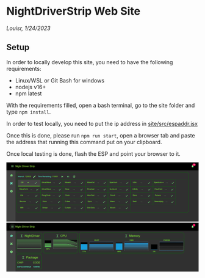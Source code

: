 # NightDriverStrip Web Site

<!-- markdownlint-disable MD036 /no-emphasis-as-heading -->
_Louisr, 1/24/2023_

## Setup
In order to locally develop this site, you need to have the following requirements:
- Linux/WSL or Git Bash for windows
- nodejs v16+
- npm latest

With the requirements filled, open a bash terminal, go to the site folder and type `npm install`.

In order to test locally, you need to put the ip address in [site/src/espaddr.jsx](https://github.com/Louis-Riel/NightDriverStrip/blob/main/site/src/espaddr.jsx)

Once this is done, please run `npm run start`, open a browser tab and paste the address that running this command put on your clipboard.

Once local testing is done, flash the ESP and point your browser to it.

![](../assets/dark.PNG)  
![](../assets/light.PNG)
